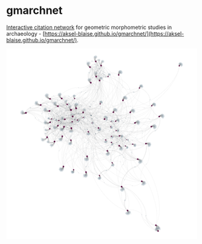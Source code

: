# gmarchnet

[Interactive citation network](https://aksel-blaise.github.io/gmarchnet/) for geometric morphometric studies in archaeology - [https://aksel-blaise.github.io/gmarchnet/](https://aksel-blaise.github.io/gmarchnet/).

![](./img/selden-gmarchnet1.png)
